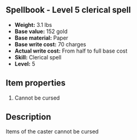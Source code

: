 ## Spellbook - Level 5 clerical spell

- **Weight:** 3.1 lbs
- **Base value:** 152 gold
- **Base material:** Paper
- **Base write cost:** 70 charges
- **Actual write cost:** From half to full base cost
- **Skill:** Clerical spell
- **Level:** 5

## Item properties

1. Cannot be cursed

## Description

Items of the caster cannot be cursed
